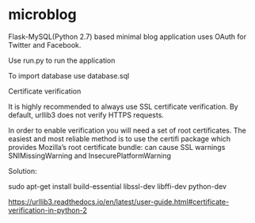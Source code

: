 # microblog

Flask-MySQL(Python 2.7) based minimal blog application uses OAuth for Twitter and Facebook.

Use run.py to run the application

To import database use database.sql

Certificate verification

It is highly recommended to always use SSL certificate verification. By default, urllib3 does not verify HTTPS requests.

In order to enable verification you will need a set of root certificates. The easiest and most reliable method is to use the certifi package which provides Mozilla’s root certificate bundle: can cause SSL warnings SNIMissingWarning and InsecurePlatformWarning

Solution: 

sudo apt-get install build-essential libssl-dev libffi-dev python-dev 

https://urllib3.readthedocs.io/en/latest/user-guide.html#certificate-verification-in-python-2


